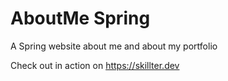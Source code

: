 # AboutMe Spring
 A Spring website about me and about my portfolio

Check out in action on https://skillter.dev
